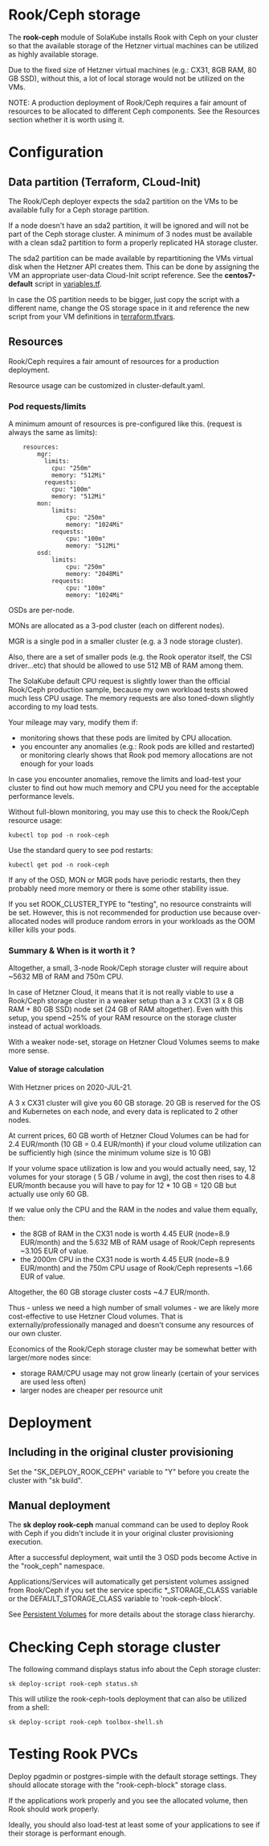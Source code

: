 # Rook/Ceph storage

The **rook-ceph** module of SolaKube installs Rook with Ceph on your cluster so that the available storage of the Hetzner virtual machines can be utilized as highly available storage.

Due to the fixed size of Hetzner virtual machines (e.g.: CX31, 8GB RAM, 80 GB SSD), without this, a lot of local storage would not be utilized on the VMs.

NOTE: A production deployment of Rook/Ceph requires a fair amount of resources to be allocated to different Ceph components. See the Resources section whether it is worth using it.

# Configuration

## Data partition (Terraform, CLoud-Init)

The Rook/Ceph deployer expects the sda2 partition on the VMs to be available fully for a Ceph storage partition. 

If a node doesn't have an sda2 partition, it will be ignored and will not be part of the Ceph storage cluster. A minimum of 3 nodes must be available with a clean sda2 partition to form a properly replicated HA storage cluster.

The sda2 partition can be made available by repartitioning the VMs virtual disk when the Hetzner API creates them. This can be done by assigning the VM an appropriate user-data Cloud-Init script reference. See the **centos7-default** script in [variables.tf](../terraform/clusters/andromeda/variables.tf).

In case the OS partition needs to be bigger, just copy the script with a different name, change the OS storage space in it and reference the new script from your VM definitions in [terraform.tfvars](../terraform/clusters/andromeda/terraform.tfvars).

## Resources

Rook/Ceph requires a fair amount of resources for a production deployment.

Resource usage can be customized in cluster-default.yaml.

### Pod requests/limits

A minimum amount of resources is pre-configured like this. (request is always the same as limits):
~~~
    resources:
        mgr:
          limits:
            cpu: "250m"
            memory: "512Mi"
          requests:
            cpu: "100m"
            memory: "512Mi"
        mon:
            limits:
                cpu: "250m"
                memory: "1024Mi"
            requests:
                cpu: "100m"
                memory: "512Mi"
        osd:
            limits:
                cpu: "250m"
                memory: "2048Mi"
            requests:
                cpu: "100m"
                memory: "1024Mi"
~~~

OSDs are per-node. 

MONs are allocated as a 3-pod cluster (each on different nodes). 

MGR is a single pod in a smaller cluster (e.g. a 3 node storage cluster).

Also, there are a set of smaller pods (e.g. the Rook operator itself, the CSI driver...etc) that should be allowed to use 512 MB of RAM among them. 

The SolaKube default CPU request is slightly lower than the official Rook/Ceph production sample, because my own workload tests showed much less CPU usage. The memory requests are also toned-down slightly according to my load tests.

Your mileage may vary, modify them if:
- monitoring shows that these pods are limited by CPU allocation.
- you encounter any anomalies (e.g.: Rook pods are killed and restarted) or monitoring clearly shows that Rook pod memory allocations are not enough for your loads

In case you encounter anomalies, remove the limits and load-test your cluster to find out how much memory and CPU you need for the acceptable performance levels. 

Without full-blown monitoring, you may use this to check the Rook/Ceph resource usage:

~~~
kubectl top pod -n rook-ceph
~~~

Use the standard query to see pod restarts:

~~~
kubectl get pod -n rook-ceph
~~~

If any of the OSD, MON or MGR pods have periodic restarts, then they probably need more memory or there is some other stability issue.

If you set ROOK_CLUSTER_TYPE to "testing", no resource constraints will be set. However, this is not recommended for production use because over-allocated nodes will produce random errors in your workloads as the OOM killer kills your pods. 

### Summary & When is it worth it ?

Altogether, a small, 3-node Rook/Ceph storage cluster will require about ~5632 MB of RAM and 750m CPU.

In case of Hetzner Cloud, it means that it is not really viable to use a Rook/Ceph storage cluster in a weaker setup than a 3 x CX31 (3 x 8 GB RAM + 80 GB SSD) node set (24 GB of RAM altogether). Even with this setup, you spend ~25% of your RAM resource on the storage cluster instead of actual workloads.

With a weaker node-set, storage on Hetzner Cloud Volumes seems to make more sense.

#### Value of storage calculation

With Hetzner prices on 2020-JUL-21.

A 3 x CX31 cluster will give you 60 GB storage. 20 GB is reserved for the OS and Kubernetes on each node, and every data is replicated to 2 other nodes.

At current prices, 60 GB worth of Hetzner Cloud Volumes can be had for 2.4 EUR/month (10 GB = 0.4 EUR/month) if your cloud volume utilization can be sufficiently high (since the minimum volume size is 10 GB) 

If your volume space utilization is low and you would actually need, say, 12 volumes for your storage ( 5 GB / volume in avg), the cost then rises to 4.8 EUR/month because you will have to pay for 12 * 10 GB = 120 GB but actually use only 60 GB.

If we value only the CPU and the RAM in the nodes and value them equally, then:
- the 8GB of RAM in the CX31 node is worth 4.45 EUR (node=8.9 EUR/month) and the 5.632 MB of RAM usage of Rook/Ceph represents ~3.105 EUR of value.
- the 2000m CPU in the CX31 node is worth 4.45 EUR (node=8.9 EUR/month) and the 750m CPU usage of Rook/Ceph represents ~1.66 EUR of value.

Altogether, the 60 GB storage cluster costs ~4.7 EUR/month.

Thus - unless we need a high number of small volumes - we are likely more cost-effective to use Hetzner Cloud volumes. That is externally/professionally managed and doesn't consume any resources of our own cluster.

Economics of the Rook/Ceph storage cluster may be somewhat better with larger/more nodes since:
 - storage RAM/CPU usage may not grow linearly (certain of your services are used less often)
 - larger nodes are cheaper per resource unit


# Deployment

## Including in the original cluster provisioning

Set the "SK_DEPLOY_ROOK_CEPH" variable to "Y" before you create the cluster with "sk build". 

## Manual deployment 

The **sk deploy rook-ceph** manual command can be used to deploy Rook with Ceph if you didn't include it in your original cluster provisioning execution.

After a successful deployment, wait until the 3 OSD pods become Active in the "rook_ceph" namespace.

Applications/Services will automatically get persistent volumes assigned from Rook/Ceph if you set the service specific *_STORAGE_CLASS variable or the DEFAULT_STORAGE_CLASS variable to 'rook-ceph-block'.

See [Persistent Volumes](persistent-volumes.md) for more details about the storage class hierarchy.

# Checking Ceph storage cluster

The following command displays status info about the Ceph storage cluster:

~~~
sk deploy-script rook-ceph status.sh
~~~

This will utilize the rook-ceph-tools deployment that can also be utilized from a shell:

~~~
sk deploy-script rook-ceph toolbox-shell.sh 
~~~


# Testing Rook PVCs

Deploy pgadmin or postgres-simple with the default storage settings. They should allocate storage with the "rook-ceph-block" storage class.

If the applications work properly and you see the allocated volume, then Rook should work properly.

Ideally, you should also load-test at least some of your applications to see if their storage is performant enough.
 